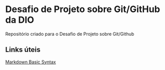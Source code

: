 # Desafio de Projeto sobre Git/GitHub da DIO
Repositório criado para o Desafio de Projeto sobre Git/Github

## Links úteis
[Markdown Basic Syntax](https://www.markdownguide.org/basic-syntax/)
